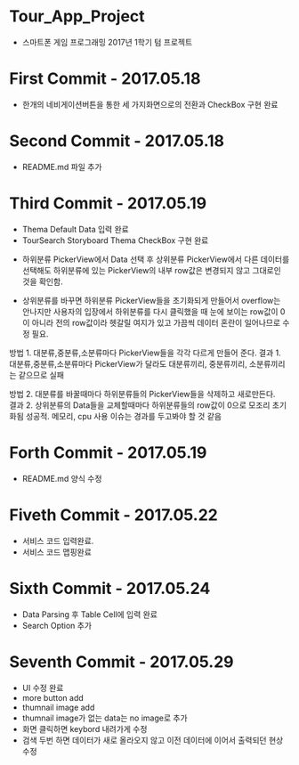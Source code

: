 # Tour_App_Project
<ul><li>스마트폰 게임 프로그래밍 2017년 1학기 텀 프로젝트</li></ul>

# First Commit - 2017.05.18
<ul><li>한개의 네비게이션버튼을 통한 세 가지화면으로의 전환과 CheckBox 구현 완료</li></ul>

# Second Commit - 2017.05.18
<ul><li>README.md 파일 추가</li></ul>

# Third Commit - 2017.05.19
<p><ul><li>Thema Default Data 입력 완료</li>
<li>TourSearch Storyboard Thema CheckBox 구현 완료</p></li>
<li><p>하위분류 PickerView에서 Data 선택 후 상위분류 PickerView에서 다른 데이터를 선택해도 하위분류에 있는 PickerView의 내부 row값은 변경되지 않고 그대로인 것을 확인함.</li><li>상위분류를 바꾸면 하위분류 PickerView들을 초기화되게 만들어서 overflow는 안나지만 사용자의 입장에서 하위분류를 다시 클릭했을 때 눈에 보이는 row값이 0이 아니라 전의 row값이라  헷갈릴 여지가 있고 가끔씩 데이터 혼란이 일어나므로 수정 필요.</li></ul></p>
<p>방법 1. 대분류,중분류,소분류마다 PickerView들을 각각 다르게 만들어 준다.
결과 1. 대분류,중분류,소분류마다 PickerView가 달라도 대분류끼리, 중분류끼리, 소분류끼리는 같으므로 실패</p>
<p>방법 2. 대분류를 바꿀때마다 하위분류들의 PickerView들을 삭제하고 새로만든다.<br>
결과 2. 상위분류의 Data들을 교체할때마다 하위분류들의 row값이 0으로 모조리 초기화됨 성공적. 메모리, cpu 사용 이슈는 경과를 두고봐야 할 것 같음</p>

# Forth Commit - 2017.05.19
<p><ul><li>README.md 양식 수정</li></ul></p>

# Fiveth Commit - 2017.05.22
<p><ul><li>서비스 코드 입력완료.</li>
<li>서비스 코드 맵핑완료</li></ul></p>

# Sixth Commit - 2017.05.24
<p><ul><li>Data Parsing 후 Table Cell에 입력 완료</li>
<li>Search Option 추가</li></ul></p>

# Seventh Commit - 2017.05.29
<p><ul><li>UI 수정 완료</li>
<li>more button add</li>
<li>thumnail image add</li>
<li>thumnail image가 없는 data는 no image로 추가</li>
<li>화면 클릭하면 keybord 내려가게 수정</li>
<li>검색 두번 하면 데이터가 새로 올라오지 않고 이전 데이터에 이어서 출력되던 현상 수정</li></ul></p>

